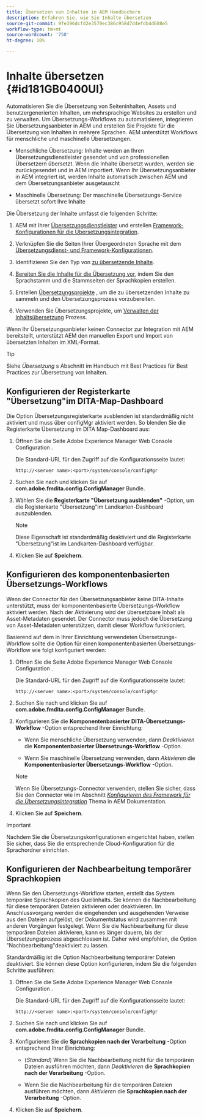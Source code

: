 ```yaml
---
title: Übersetzen von Inhalten in AEM Handbüchern
description: Erfahren Sie, wie Sie Inhalte übersetzen
source-git-commit: 9fe396dcfd2e3570ec386c958d7d4efdb4d608e5
workflow-type: tm+mt
source-wordcount: '758'
ht-degree: 10%

---
```



# Inhalte übersetzen {#id181GB0400UI}

Automatisieren Sie die Übersetzung von Seiteninhalten, Assets und benutzergenerierten Inhalten, um mehrsprachige Websites zu erstellen und zu verwalten. Um Übersetzungs-Workflows zu automatisieren, integrieren Sie Übersetzungsanbieter in AEM und erstellen Sie Projekte für die Übersetzung von Inhalten in mehrere Sprachen. AEM unterstützt Workflows für menschliche und maschinelle Übersetzungen.

- Menschliche Übersetzung: Inhalte werden an Ihren Übersetzungsdienstleister gesendet und von professionellen Übersetzern übersetzt. Wenn die Inhalte übersetzt wurden, werden sie zurückgesendet und in AEM importiert. Wenn Ihr Übersetzungsanbieter in AEM integriert ist, werden Inhalte automatisch zwischen AEM und dem Übersetzungsanbieter ausgetauscht

- Maschinelle Übersetzung: Der maschinelle Übersetzungs-Service übersetzt sofort Ihre Inhalte


Die Übersetzung der Inhalte umfasst die folgenden Schritte:

1. AEM mit Ihrer [Übersetzungsdienstleister](https://helpx.adobe.com/experience-manager/6-5/sites/administering/using/tc-tic.html#ConnectingtoaTranslationServiceProvider) und erstellen [Framework-Konfigurationen für die Übersetzungsintegration](https://helpx.adobe.com/experience-manager/6-5/sites/administering/using/tc-tic.html#CreatingaTranslationIntegrationConfiguration).

1. Verknüpfen Sie die Seiten Ihrer Übergeordneten Sprache mit dem [Übersetzungsdienst- und Framework-Konfigurationen](https://helpx.adobe.com/experience-manager/6-5/sites/administering/using/tc-tic.html#ConfiguringPagesforTranslation).

1. Identifizieren Sie den Typ von [zu übersetzende Inhalte](https://helpx.adobe.com/experience-manager/6-5/sites/administering/using/tc-rules.html).

1. [Bereiten Sie die Inhalte für die Übersetzung vor](https://helpx.adobe.com/experience-manager/6-5/sites/administering/using/tc-prep.html), indem Sie den Sprachstamm und die Stammseiten der Sprachkopien erstellen.

1. Erstellen [Übersetzungsprojekte](https://helpx.adobe.com/experience-manager/6-5/sites/administering/using/tc-manage.html) , um die zu übersetzenden Inhalte zu sammeln und den Übersetzungsprozess vorzubereiten.

1. Verwenden Sie Übersetzungsprojekte, um [Verwalten der Inhaltsübersetzung](https://helpx.adobe.com/experience-manager/6-5/sites/administering/using/tc-manage.html) Prozess.


Wenn Ihr Übersetzungsanbieter keinen Connector zur Integration mit AEM bereitstellt, unterstützt AEM den manuellen Export und Import von übersetzten Inhalten im XML-Format.

>[!TIP]
>
> Siehe *Übersetzung* s Abschnitt im Handbuch mit Best Practices für Best Practices zur Übersetzung von Inhalten.

## Konfigurieren der Registerkarte &quot;Übersetzung&quot;im DITA-Map-Dashboard

Die Option Übersetzungsregisterkarte ausblenden ist standardmäßig nicht aktiviert und muss über configMgr aktiviert werden. So blenden Sie die Registerkarte Übersetzung im DITA Map-Dashboard aus:

1. Öffnen Sie die Seite Adobe Experience Manager Web Console Configuration .

   Die Standard-URL für den Zugriff auf die Konfigurationsseite lautet:

   ```http
   http://<server name>:<port>/system/console/configMgr
   ```

1. Suchen Sie nach und klicken Sie auf **com.adobe.fmdita.config.ConfigManager** Bundle.

1. Wählen Sie die **Registerkarte &quot;Übersetzung ausblenden&quot;** -Option, um die Registerkarte &quot;Übersetzung&quot;im Landkarten-Dashboard auszublenden.

   >[!NOTE]
   >
   > Diese Eigenschaft ist standardmäßig deaktiviert und die Registerkarte &quot;Übersetzung&quot;ist im Landkarten-Dashboard verfügbar.

1. Klicken Sie auf **Speichern**.

## Konfigurieren des komponentenbasierten Übersetzungs-Workflows

Wenn der Connector für den Übersetzungsanbieter keine DITA-Inhalte unterstützt, muss der komponentenbasierte Übersetzungs-Workflow aktiviert werden. Nach der Aktivierung wird der übersetzbare Inhalt als Asset-Metadaten gesendet. Der Connector muss jedoch die Übersetzung von Asset-Metadaten unterstützen, damit dieser Workflow funktioniert.

Basierend auf dem in Ihrer Einrichtung verwendeten Übersetzungs-Workflow sollte die Option für einen komponentenbasierten Übersetzungs-Workflow wie folgt konfiguriert werden:

1. Öffnen Sie die Seite Adobe Experience Manager Web Console Configuration .

   Die Standard-URL für den Zugriff auf die Konfigurationsseite lautet:

   ```http
   http://<server name>:<port>/system/console/configMgr
   ```

1. Suchen Sie nach und klicken Sie auf **com.adobe.fmdita.config.ConfigManager** Bundle.

1. Konfigurieren Sie die **Komponentenbasierter DITA-Übersetzungs-Workflow** -Option entsprechend Ihrer Einrichtung:

   - Wenn Sie menschliche Übersetzung verwenden, dann *Deaktivieren* die **Komponentenbasierter Übersetzungs-Workflow** -Option.

   - Wenn Sie maschinelle Übersetzung verwenden, dann *Aktivieren* die **Komponentenbasierter Übersetzungs-Workflow** -Option.
   >[!NOTE]
   >
   > Wenn Sie Übersetzungs-Connector verwenden, stellen Sie sicher, dass Sie den Connector wie im Abschnitt *[Konfigurieren des Framework für die Übersetzungsintegration](https://helpx.adobe.com/experience-manager/6-5/sites/administering/using/tc-tic.html)* Thema in AEM Dokumentation.

1. Klicken Sie auf **Speichern**.


>[!IMPORTANT]
>
> Nachdem Sie die Übersetzungskonfigurationen eingerichtet haben, stellen Sie sicher, dass Sie die entsprechende Cloud-Konfiguration für die Sprachordner einrichten.

## Konfigurieren der Nachbearbeitung temporärer Sprachkopien

Wenn Sie den Übersetzungs-Workflow starten, erstellt das System temporäre Sprachkopien des Quellinhalts. Sie können die Nachbearbeitung für diese temporären Dateien aktivieren oder deaktivieren. Im Anschlussvorgang werden die eingehenden und ausgehenden Verweise aus den Dateien aufgelöst, der Dokumentstatus wird zusammen mit anderen Vorgängen festgelegt. Wenn Sie die Nachbearbeitung für diese temporären Dateien aktivieren, kann es länger dauern, bis der Übersetzungsprozess abgeschlossen ist. Daher wird empfohlen, die Option &quot;Nachbearbeitung&quot;deaktiviert zu lassen.

Standardmäßig ist die Option Nachbearbeitung temporärer Dateien deaktiviert. Sie können diese Option konfigurieren, indem Sie die folgenden Schritte ausführen:

1. Öffnen Sie die Seite Adobe Experience Manager Web Console Configuration .

   Die Standard-URL für den Zugriff auf die Konfigurationsseite lautet:

   ```http
   http://<server name>:<port>/system/console/configMgr
   ```

1. Suchen Sie nach und klicken Sie auf **com.adobe.fmdita.config.ConfigManager** Bundle.

1. Konfigurieren Sie die **Sprachkopien nach der Verarbeitung** -Option entsprechend Ihrer Einrichtung:

   - \(*Standard*\) Wenn Sie die Nachbearbeitung nicht für die temporären Dateien ausführen möchten, dann *Deaktivieren* die **Sprachkopien nach der Verarbeitung** -Option.

   - Wenn Sie die Nachbearbeitung für die temporären Dateien ausführen möchten, dann *Aktivieren* die **Sprachkopien nach der Verarbeitung** -Option.

1. Klicken Sie auf **Speichern**.


